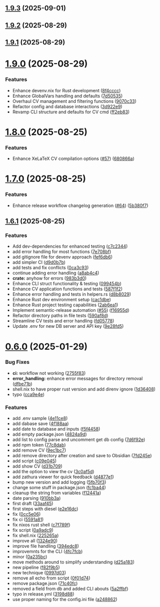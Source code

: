 ## [1.9.3](https://github.com/chess-seventh/rusty_cv_creator/compare/v1.9.2...v1.9.3) (2025-09-01)



## [1.9.2](https://github.com/chess-seventh/rusty_cv_creator/compare/v1.9.1...v1.9.2) (2025-08-29)



## [1.9.1](https://github.com/chess-seventh/rusty_cv_creator/compare/v1.9.0...v1.9.1) (2025-08-29)



# [1.9.0](https://github.com/chess-seventh/rusty_cv_creator/compare/v1.8.0...v1.9.0) (2025-08-29)


### Features

* Enhance devenv.nix for Rust development ([8f4cccc](https://github.com/chess-seventh/rusty_cv_creator/commit/8f4cccc37c304083f5ab7de4e6fdd11754fed1cb))
* Enhance GlobalVars handling and defaults ([7d50535](https://github.com/chess-seventh/rusty_cv_creator/commit/7d5053553fa5ff4e0d2ba391a471be63d54dc2fa))
* Overhaul CV management and filtering functions ([9070c33](https://github.com/chess-seventh/rusty_cv_creator/commit/9070c33f38ead4619b96cfdedb1e12dd87097fb6))
* Refactor config and database interactions ([3d922e9](https://github.com/chess-seventh/rusty_cv_creator/commit/3d922e9a7a8eca4b9c1828161276535ea459e14a))
* Revamp CLI structure and defaults for CV cmd ([ff2eb83](https://github.com/chess-seventh/rusty_cv_creator/commit/ff2eb83525e91fc1cb31d5e98234354e0169e343))



# [1.8.0](https://github.com/chess-seventh/rusty_cv_creator/compare/v1.7.0...v1.8.0) (2025-08-25)


### Features

* Enhance XeLaTeX CV compilation options ([#57](https://github.com/chess-seventh/rusty_cv_creator/issues/57)) ([680866a](https://github.com/chess-seventh/rusty_cv_creator/commit/680866a437e96e60a599feb3097ef7f906f5f699))



# [1.7.0](https://github.com/chess-seventh/rusty_cv_creator/compare/v1.6.1...v1.7.0) (2025-08-25)


### Features

* Enhance release workflow changelog generation ([#64](https://github.com/chess-seventh/rusty_cv_creator/issues/64)) ([5b380f7](https://github.com/chess-seventh/rusty_cv_creator/commit/5b380f733705cc666abf60d1321c421c4b2b3866))



## [1.6.1](https://github.com/chess-seventh/rusty_cv_creator/compare/v1.6.0...v1.6.1) (2025-08-25)


### Features

* Add dev-dependencies for enhanced testing ([c7c2344](https://github.com/chess-seventh/rusty_cv_creator/commit/c7c2344ec028dd47c615f889a6574df481012bdc))
* add error handling for most functions ([7e708bf](https://github.com/chess-seventh/rusty_cv_creator/commit/7e708bf74cc3520eaf13d46dbd096071e0924bc8))
* add gitignore file for devenv approach ([fef6db6](https://github.com/chess-seventh/rusty_cv_creator/commit/fef6db6e91a6fa39dc0ca651e5c7d5c170032bd7))
* add simpler CI ([d9d0b7b](https://github.com/chess-seventh/rusty_cv_creator/commit/d9d0b7b3e239b7f5465d7dc6cb219aec1ff32362))
* add tests and fix conflicts ([0ca3c93](https://github.com/chess-seventh/rusty_cv_creator/commit/0ca3c939cb4730d101c25e392cd32bf374d691b1))
* continue adding error handling ([a8ab4c4](https://github.com/chess-seventh/rusty_cv_creator/commit/a8ab4c415f4aaa74d12c61e64b6b7508451aea1e))
* **crate:** anyhow for errors ([983b3d0](https://github.com/chess-seventh/rusty_cv_creator/commit/983b3d0c42fb19a631399abd80a310aa93a82de1))
* Enhance CLI struct functionality & testing ([099454b](https://github.com/chess-seventh/rusty_cv_creator/commit/099454baf24aa14376195b7f10d19385a87879a8))
* Enhance CV application functions and tests ([587f1f2](https://github.com/chess-seventh/rusty_cv_creator/commit/587f1f22138227b29d921e30c1b38b95acf72ef1))
* Enhance error handling and tests in helpers.rs ([d8b8029](https://github.com/chess-seventh/rusty_cv_creator/commit/d8b802997d45a02381356fedef17068948be3596))
* Enhance Rust dev environment setup ([cac1dbe](https://github.com/chess-seventh/rusty_cv_creator/commit/cac1dbe89613f6147f09b742bb5401ec80f3cca6))
* Enhance Rust project testing capabilities ([2ab6ea1](https://github.com/chess-seventh/rusty_cv_creator/commit/2ab6ea14d9f21720c0ba53fb9aabc51f81e356e4))
* Implement semantic-release automation ([#55](https://github.com/chess-seventh/rusty_cv_creator/issues/55)) ([f16955d](https://github.com/chess-seventh/rusty_cv_creator/commit/f16955d677ef1c3bf8e991d3d349fa12a2c9cf5e))
* Refactor directory paths in file tests ([590af8d](https://github.com/chess-seventh/rusty_cv_creator/commit/590af8df83aeb949aa2286258373277d26c097fd))
* Streamline CV tests and error handling ([fd05778](https://github.com/chess-seventh/rusty_cv_creator/commit/fd05778037e4bd1ee871b282fd31a13556ff4848))
* Update .env for new DB server and API key ([9e28fd5](https://github.com/chess-seventh/rusty_cv_creator/commit/9e28fd5c064df601d1b9ce6fb63a9117d6c1c1fa))



# [0.6.0](https://github.com/chess-seventh/rusty_cv_creator/compare/33aaf4502d9a765258aa715e581c6bfe2a8f934e...v0.6.0) (2025-01-29)


### Bug Fixes

* **ci:** workflow not working ([2755f83](https://github.com/chess-seventh/rusty_cv_creator/commit/2755f8306b689768eb9f8701e3ea4cbea0978003))
* **error_handling:** enhance error messages for directory removal ([dfbe71b](https://github.com/chess-seventh/rusty_cv_creator/commit/dfbe71bd2acf2bc6d709095727f2e16049bc7811))
* shell.nix to have proper rust version and add direnv ignore ([1d36408](https://github.com/chess-seventh/rusty_cv_creator/commit/1d36408149962ef2c6be4c528e99bf36a843654d))
* typo ([cca9e4e](https://github.com/chess-seventh/rusty_cv_creator/commit/cca9e4ed02200dfe06400bb87ade9cd199f490e0))


### Features

* add .env sample ([4e11ce8](https://github.com/chess-seventh/rusty_cv_creator/commit/4e11ce88bfea7eeab1c8b561b9f1bbc90f978167))
* add dabase save ([4f188aa](https://github.com/chess-seventh/rusty_cv_creator/commit/4f188aa63fc50b56ec88c79ae625f51f8574c274))
* add date to database and inputs ([f5f4458](https://github.com/chess-seventh/rusty_cv_creator/commit/f5f44582bb01af863582e4a979971a8510921263))
* add empty package.json ([4824a9d](https://github.com/chess-seventh/rusty_cv_creator/commit/4824a9d3174cc6c2e62b0b3527b7d27cee7578c4))
* add list to config parse and uncomment get db config ([7d6f92e](https://github.com/chess-seventh/rusty_cv_creator/commit/7d6f92ebfde1e57e519b44985e9d23ee5ac5e7da))
* add npm token ([77c8dab](https://github.com/chess-seventh/rusty_cv_creator/commit/77c8dabf1bb1094ebc3c710141a009e9ee638223))
* add remove CV ([9ec1bc7](https://github.com/chess-seventh/rusty_cv_creator/commit/9ec1bc7fe58ddb67def13f53cc0a3dbd15318530))
* add remove directory after creation and save to Obsidian ([7fd245e](https://github.com/chess-seventh/rusty_cv_creator/commit/7fd245e9edd828f190557a3a12a66758eedef99f))
* add script ([c09e045](https://github.com/chess-seventh/rusty_cv_creator/commit/c09e0451d6d280420c3a377f575312b60f4e26e0))
* add show CV ([d31b709](https://github.com/chess-seventh/rusty_cv_creator/commit/d31b7093718b9e5574299e0191a8fa3411229929))
* add the option to view the cv ([3c0af5d](https://github.com/chess-seventh/rusty_cv_creator/commit/3c0af5d2e8e369004f8b6f588aa1fe8c17afbcb3))
* add zathura viewer for quick feedback ([d4877e1](https://github.com/chess-seventh/rusty_cv_creator/commit/d4877e1219adfb3627dd48b1f5a3b5c10af3f6ac))
* bump new version and add logging ([5fb70f3](https://github.com/chess-seventh/rusty_cv_creator/commit/5fb70f3f4e395f9e5d2e0215e950b1a9f4920a6e))
* change some stuff in package.json ([fc1ba44](https://github.com/chess-seventh/rusty_cv_creator/commit/fc1ba441c604496510f8f334cb4653c557c8b607))
* cleanup the string from variables ([f12441a](https://github.com/chess-seventh/rusty_cv_creator/commit/f12441ac51e59df0de1ed050d33dbe0bece4d3d2))
* date parsing ([910bb3a](https://github.com/chess-seventh/rusty_cv_creator/commit/910bb3aba67499e6b572310edf10a30b4d467704))
* first draft ([33aaf45](https://github.com/chess-seventh/rusty_cv_creator/commit/33aaf4502d9a765258aa715e581c6bfe2a8f934e))
* first steps with diesel ([e2e16dc](https://github.com/chess-seventh/rusty_cv_creator/commit/e2e16dc279b24213ae1a6dea77a8a23a53b4a0a3))
* fix ([0cc5e06](https://github.com/chess-seventh/rusty_cv_creator/commit/0cc5e062217867f2381416149fb77487c4f9eceb))
* fix ci ([5591a81](https://github.com/chess-seventh/rusty_cv_creator/commit/5591a81b80760e8b646766d3b4f62da230e49267))
* fix nixos rust shell ([c7f789f](https://github.com/chess-seventh/rusty_cv_creator/commit/c7f789f5f15cc40f568c375a50efa66f01e97662))
* fix script ([0a9adc9](https://github.com/chess-seventh/rusty_cv_creator/commit/0a9adc92d46d3ca332512a047d90b3b73d336946))
* fix shell.nix ([225265a](https://github.com/chess-seventh/rusty_cv_creator/commit/225265ad5e96b56bc7c555c347cb81cf651f52de))
* improve all ([1324e90](https://github.com/chess-seventh/rusty_cv_creator/commit/1324e90d25f00855a9bff6387fb29b4c44bcc770))
* improve file handling ([394edc8](https://github.com/chess-seventh/rusty_cv_creator/commit/394edc850c305e60fb1016b1e0c3dc058594a1a1))
* improvemnts for the CLI ([4fc7fcb](https://github.com/chess-seventh/rusty_cv_creator/commit/4fc7fcb06b6106f78ca992a2dda1349c7f4412d5))
* minor ([0a235bc](https://github.com/chess-seventh/rusty_cv_creator/commit/0a235bc38503ccf11ef3259c9800ccaf53abf6d5))
* move methods around to simplify understanding ([d25a183](https://github.com/chess-seventh/rusty_cv_creator/commit/d25a183938fb1a16075498a7cd4e17a0003ab549))
* new pipeline ([f82f9b5](https://github.com/chess-seventh/rusty_cv_creator/commit/f82f9b5bc0fa3178aa4a4414451563b46e3c3217))
* new technique ([0997d03](https://github.com/chess-seventh/rusty_cv_creator/commit/0997d0333bd70777c75a6305a084523fd486a9ba))
* remove all echo from script ([0f01d74](https://github.com/chess-seventh/rusty_cv_creator/commit/0f01d74eebe7ec7d536317406f4880788bb7dde4))
* remove package.json ([71c40fc](https://github.com/chess-seventh/rusty_cv_creator/commit/71c40fc76ef35667a75abb88f0aade7c4f616920))
* removed a field from db and added CLI abouts ([5a2ffbf](https://github.com/chess-seventh/rusty_cv_creator/commit/5a2ffbfdad8744835919770080ebc18aeb26ebf6))
* typo in release.yml ([3198d88](https://github.com/chess-seventh/rusty_cv_creator/commit/3198d886840197250ba4aada3c768cda5b892a51))
* use proper naming for the config.ini file ([a248862](https://github.com/chess-seventh/rusty_cv_creator/commit/a248862515bb49a12dbc8368b229013dd5c9e36e))



